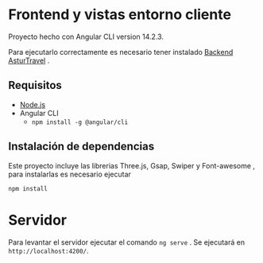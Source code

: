 # Frontend y vistas entorno cliente
Proyecto hecho con Angular CLI version 14.2.3.

Para ejecutarlo correctamente es necesario tener instalado [Backend AsturTravel](https://github.com/95yoel/TravelAgency-Backend) .

## Requisitos 
- [Node.js](https://nodejs.org/en) 
- Angular CLI
  - `npm install -g @angular/cli`

## Instalación de dependencias 
Este proyecto incluye las librerias Three.js, Gsap, Swiper y Font-awesome , para instalarlas es necesario ejecutar 

`npm install`

# Servidor 

Para levantar el servidor ejecutar el comando `ng serve` . Se ejecutará en `http://localhost:4200/`.
